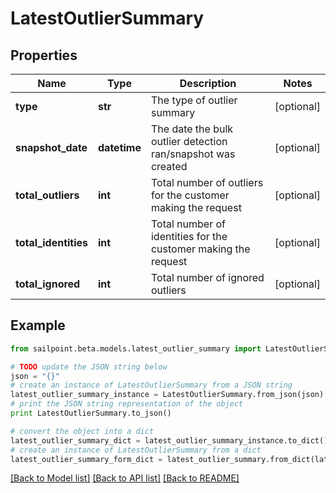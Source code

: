 # LatestOutlierSummary


## Properties
Name | Type | Description | Notes
------------ | ------------- | ------------- | -------------
**type** | **str** | The type of outlier summary | [optional] 
**snapshot_date** | **datetime** | The date the bulk outlier detection ran/snapshot was created | [optional] 
**total_outliers** | **int** | Total number of outliers for the customer making the request | [optional] 
**total_identities** | **int** | Total number of identities for the customer making the request | [optional] 
**total_ignored** | **int** | Total number of ignored outliers | [optional] 

## Example

```python
from sailpoint.beta.models.latest_outlier_summary import LatestOutlierSummary

# TODO update the JSON string below
json = "{}"
# create an instance of LatestOutlierSummary from a JSON string
latest_outlier_summary_instance = LatestOutlierSummary.from_json(json)
# print the JSON string representation of the object
print LatestOutlierSummary.to_json()

# convert the object into a dict
latest_outlier_summary_dict = latest_outlier_summary_instance.to_dict()
# create an instance of LatestOutlierSummary from a dict
latest_outlier_summary_form_dict = latest_outlier_summary.from_dict(latest_outlier_summary_dict)
```
[[Back to Model list]](../README.md#documentation-for-models) [[Back to API list]](../README.md#documentation-for-api-endpoints) [[Back to README]](../README.md)


